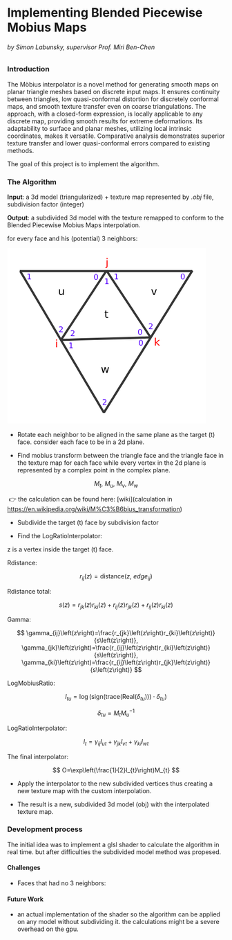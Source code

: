 # Implementing Blended Piecewise Mobius Maps

###### by Simon Labunsky, supervisor Prof. Miri Ben-Chen

### Introduction

The Möbius interpolator is a novel method for generating smooth maps on planar triangle meshes based on discrete input maps. It ensures continuity between triangles, low quasi-conformal distortion for discretely conformal maps, and smooth texture transfer even on coarse triangulations. The approach, with a closed-form expression, is locally applicable to any discrete map, providing smooth results for extreme deformations. Its adaptability to surface and planar meshes, utilizing local intrinsic coordinates, makes it versatile. Comparative analysis demonstrates superior texture transfer and lower quasi-conformal errors compared to existing methods.

The goal of this project is to implement the algorithm.

### The Algorithm

**Input**: a 3d model (triangularized) + texture map represented by *.obj* file, subdivision factor (integer)

**Output**: a subdivided 3d model with the texture remapped to conform to the Blended Piecewise Mobius Maps interpolation.

for every face and his (potential) 3 neighbors:

![triangle](Assets/triangle.png)

* Rotate each neighbor to be aligned in the same plane as the target (t) face. consider each face to be in a 2d plane.

* Find mobius transform between the triangle face and the triangle face in the texture map for each face while every vertex in the 2d plane is represented by a complex point in the complex plane.

$$
M_{t},\ M_{u},\ M_{v},\ M_{w}
$$

​	:point_right: the calculation can be found here: [wiki](calculation in https://en.wikipedia.org/wiki/M%C3%B6bius_transformation) 

* Subdivide the target (t) face by subdivision factor

* Find the LogRatioInterpolator: 

z is a vertex inside the target (t) face.

Rdistance:

$$
r_{ij}\left(z\right)=\text{distance}\left(z,\ edge_{ij}\right)
$$

Rdistance total:

$$
s\left(z\right)=r_{jk}\left(z\right)r_{ki}\left(z\right)+r_{ij}\left(z\right)r_{jk}\left(z\right)+r_{ij}\left(z\right)r_{ki}\left(z\right)
$$

Gamma:

$$
\gamma_{ij}\left(z\right)=\frac{r_{jk}\left(z\right)r_{ki}\left(z\right)}{s\left(z\right)}, \gamma_{jk}\left(z\right)=\frac{r_{ij}\left(z\right)r_{ki}\left(z\right)}{s\left(z\right)}, \gamma_{ki}\left(z\right)=\frac{r_{ij}\left(z\right)r_{jk}\left(z\right)}{s\left(z\right)}
$$

LogMobiusRatio:

$$
l_{tu}=\log\left(\text{sign}\left(\text{trace}\left(\text{Real}\left(\delta_{tu}\right)\right)\right)\cdot\delta_{tu}\right)
$$

$$
\delta_{tu}=M_{t}M_{u}^{-1}
$$

LogRatioInterpolator:

$$
l_{t}=\gamma_{ij}l_{ut}+\gamma_{jk}l_{vt}+\gamma_{ki}l_{wt}
$$

The final interpolator:

$$
O=\exp\left(\frac{1}{2}l_{t}\right)M_{t}
$$

* Apply the interpolator to the new subdivided vertices thus creating a new texture map with the custom interpolation.

* The result is a new, subdivided 3d model (obj) with the interpolated texture map.

### Development process

The initial idea was to implement a glsl shader to calculate the algorithm in real time. but after difficulties the subdivided model method was propesed.

#### Challenges

* Faces that had no 3 neighbors: 

#### Future Work

* an actual implementation of the shader so the algorithm can be applied on any model without subdividing it. the calculations might be a severe overhead on the gpu.
